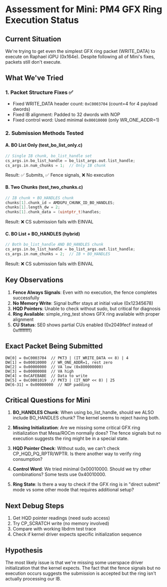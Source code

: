 # Assessment for Mini: PM4 GFX Ring Execution Status

## Current Situation
We're trying to get even the simplest GFX ring packet (WRITE_DATA) to execute on Raphael iGPU (0x164e). Despite following all of Mini's fixes, packets still don't execute.

## What We've Tried

### 1. Packet Structure Fixes ✅
- Fixed WRITE_DATA header count: `0xC0003704` (count=4 for 4 payload dwords)
- Fixed IB alignment: Padded to 32 dwords with NOP
- Fixed control word: Used minimal `0x00010000` (only WR_ONE_ADDR=1)

### 2. Submission Methods Tested

#### A. BO List Only (test_bo_list_only.c)
```c
// Single IB chunk, bo_list_handle set
cs_args.in.bo_list_handle = bo_list_args.out.list_handle;
cs_args.in.num_chunks = 1;  // Only IB chunk
```
Result: ✅ Submits, ✅ Fence signals, ❌ No execution

#### B. Two Chunks (test_two_chunks.c)
```c
// IB chunk + BO_HANDLES chunk
chunks[1].chunk_id = AMDGPU_CHUNK_ID_BO_HANDLES;
chunks[1].length_dw = 2;
chunks[1].chunk_data = (uintptr_t)handles;
```
Result: ❌ CS submission fails with EINVAL

#### C. BO List + BO_HANDLES (hybrid)
```c
// Both bo_list_handle AND BO_HANDLES chunk
cs_args.in.bo_list_handle = bo_list_args.out.list_handle;
cs_args.in.num_chunks = 2;  // IB + BO_HANDLES
```
Result: ❌ CS submission fails with EINVAL

## Key Observations

1. **Fence Always Signals**: Even with no execution, the fence completes successfully
2. **No Memory Write**: Signal buffer stays at initial value (0x12345678)
3. **HQD Pointers**: Unable to check without sudo, but critical for diagnosis
4. **Ring Available**: simple_ring_test shows GFX ring available with proper alignment
5. **CU Status**: SE0 shows partial CUs enabled (0x2049fecf instead of 0xffffffff)

## Exact Packet Being Submitted
```
DW[0] = 0xC0003704  // PKT3 | (IT_WRITE_DATA << 8) | 4
DW[1] = 0x00010000  // WR_ONE_ADDR=1, rest zero
DW[2] = 0x00000000  // VA low (0x800000000)
DW[3] = 0x00000008  // VA high
DW[4] = 0xCAFEBABE  // Data to write
DW[5] = 0xC0001019  // PKT3 | (IT_NOP << 8) | 25
DW[6-31] = 0x00000000  // NOP padding
```

## Critical Questions for Mini

1. **BO_HANDLES Chunk**: When using bo_list_handle, should we ALSO include BO_HANDLES chunk? The kernel seems to reject having both.

2. **Missing Initialization**: Are we missing some critical GFX ring initialization that Mesa/ROCm normally does? The fence signals but no execution suggests the ring might be in a special state.

3. **HQD Pointer Check**: Without sudo, we can't check CP_HQD_PQ_RPTR/WPTR. Is there another way to verify ring consumption?

4. **Control Word**: We tried minimal 0x00010000. Should we try other combinations? Some tests use 0x40010000.

5. **Ring State**: Is there a way to check if the GFX ring is in "direct submit" mode vs some other mode that requires additional setup?

## Next Debug Steps

1. Get HQD pointer readings (need sudo access)
2. Try CP_SCRATCH write (no memory involved)
3. Compare with working libdrm test trace
4. Check if kernel driver expects specific initialization sequence

## Hypothesis
The most likely issue is that we're missing some userspace driver initialization that the kernel expects. The fact that the fence signals but no execution occurs suggests the submission is accepted but the ring isn't actually processing our IB.